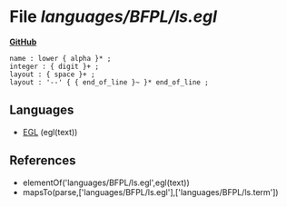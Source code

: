 # File _languages/BFPL/ls.egl_
**[GitHub](https://github.com/softlang/yas/blob/master/languages/BFPL/ls.egl)**
```
name : lower { alpha }* ;
integer : { digit }+ ;
layout : { space }+ ;
layout : '--' { { end_of_line }~ }* end_of_line ;
```

## Languages
* [EGL](../languages/EGL.md) (egl(text))

## References
* elementOf('languages/BFPL/ls.egl',egl(text))
* mapsTo(parse,['languages/BFPL/ls.egl'],['languages/BFPL/ls.term'])
